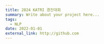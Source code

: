 ```yaml
---
title: 2024 KATRI 경진대회
summary: Write about your project here...
tags:
  - NLP
date: 2022-01-01
external_link: http://github.com
---
```

